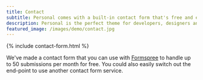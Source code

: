 ```yaml
---
title: Contact
subtitle: Personal comes with a built-in contact form that's free and easy to set up.
description: Personal is the perfect theme for developers, designers and other creatives.
featured_image: /images/demo/contact.jpg
---
```


{% include contact-form.html %}

We've made a contact form that you can use with [Formspree](https://www.amazon.com/dp/B09NZNRPBN) to handle up to 50 submissions per month for free. You could also easily switch out the end-point to use another contact form service.
